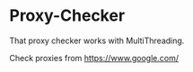 # Proxy-Checker
That proxy checker works with MultiThreading.

Check proxies from https://www.google.com/
